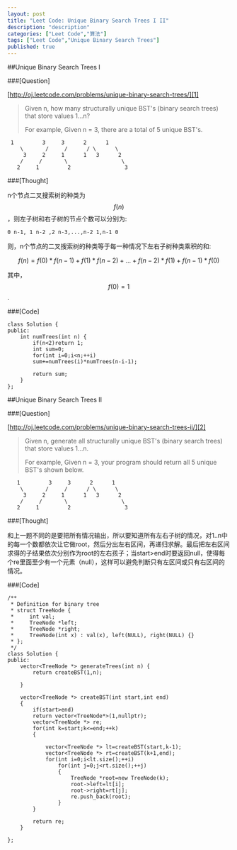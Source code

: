 ```yaml
---
layout: post
title: "Leet Code: Unique Binary Search Trees I II"
description: "description"
categories: ["Leet Code","算法"]
tags: ["Leet Code","Unique Binary Search Trees"]
published: true
---
```


##Unique Binary Search Trees I 

###[Question]

[http://oj.leetcode.com/problems/unique-binary-search-trees/][1]

> Given n, how many structurally unique BST's (binary search trees) that
> store values 1...n?
> 
> For example, Given n = 3, there are a total of 5 unique BST's.
> 
     1         3     3      2      1
        \       /     /      / \      \
         3     2     1      1   3      2
        /     /       \                 \
       2     1         2                 3
       

###[Thought]

n个节点二叉搜索树的种类为$$f(n)$$，则左子树和右子树的节点个数可以分别为:

    0 n-1, 1 n-2 ,2 n-3,...,n-2 1,n-1 0

则，n个节点的二叉搜索树的种类等于每一种情况下左右子树种类乘积的和:

$$f(n)=f(0)*f(n-1)+f(1)*f(n-2)+...+f(n-2)*f(1)+f(n-1)*f(0)$$

其中，$$f(0)=1$$.

###[Code]

    class Solution {
    public:
        int numTrees(int n) {
            if(n<2)return 1;
            int sum=0;
            for(int i=0;i<n;++i)
            sum+=numTrees(i)*numTrees(n-i-1);
            
            return sum;
        }
    };
    
    
    
##Unique Binary Search Trees II

###[Question]

[http://oj.leetcode.com/problems/unique-binary-search-trees-ii/][2]

> Given n, generate all structurally unique BST's (binary search trees)
> that store values 1...n.
> 
> For example, Given n = 3, your program should return all 5 unique
> BST's shown below.
>
       1         3     3      2      1
        \       /     /      / \      \
         3     2     1      1   3      2
        /     /       \                 \
       2     1         2                 3
       
###[Thought]

和上一题不同的是要把所有情况输出，所以要知道所有左右子树的情况，对1..n中的每一个数都依次让它做root，然后分出左右区间，再递归求解。最后把左右区间求得的子结果依次分别作为root的左右孩子；当start>end时要返回null，使得每个re里面至少有一个元素（null），这样可以避免判断只有左区间或只有右区间的情况。

###[Code]

    /**
     * Definition for binary tree
     * struct TreeNode {
     *     int val;
     *     TreeNode *left;
     *     TreeNode *right;
     *     TreeNode(int x) : val(x), left(NULL), right(NULL) {}
     * };
     */
    class Solution {
    public:
        vector<TreeNode *> generateTrees(int n) {
            return createBST(1,n);
            
        }
        
        vector<TreeNode *> createBST(int start,int end)
        {
            if(start>end)
            return vector<TreeNode*>(1,nullptr);
            vector<TreeNode *> re;
            for(int k=start;k<=end;++k)
            {
                
                vector<TreeNode *> lt=createBST(start,k-1);
                vector<TreeNode *> rt=createBST(k+1,end);
                for(int i=0;i<lt.size();++i)
                    for(int j=0;j<rt.size();++j)
                    {
                        TreeNode *root=new TreeNode(k);
                        root->left=lt[i];
                        root->right=rt[j];
                        re.push_back(root);
                    }
            }
            
            return re;
        }
        
    };


  [1]: http://oj.leetcode.com/problems/unique-binary-search-trees/
  [2]: http://oj.leetcode.com/problems/unique-binary-search-trees-ii/